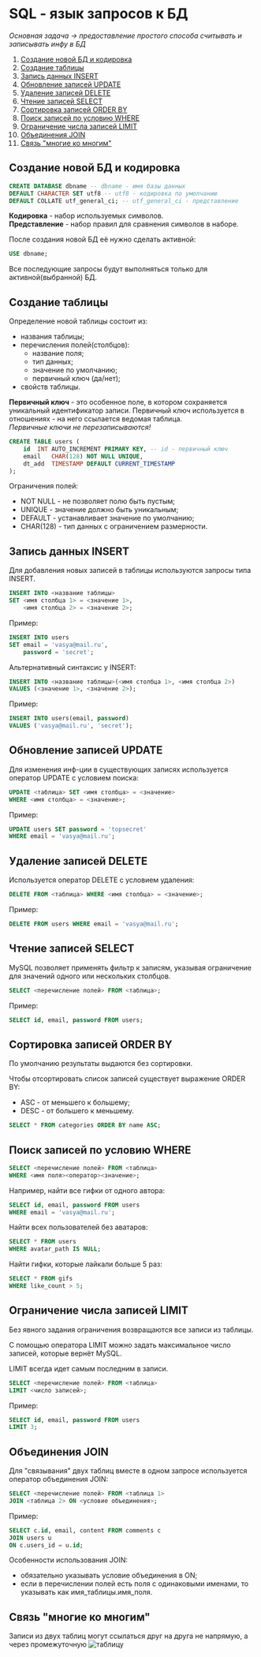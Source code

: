 # SQL - язык запросов к БД
_Основная задача -> предоставление простого способа считывать и записывать инфу в БД_

1. [Создание новой БД и кодировка](#1)
2. [Создание таблицы](#2)
3. [Запись данных INSERT](#3)
4. [Обновление записей UPDATE](#4)
5. [Удаление записей DELETE](#5)
6. [Чтение записей SELECT](#6)
7. [Сортировка записей ORDER BY](#7)
8. [Поиск записей по условию WHERE](#8)
9. [Ограничение числа записей LIMIT](#9)
10. [Объединения JOIN](#10)
11. [Связь "многие ко многим"](#11)

<a name="1"><h2>Создание новой БД и кодировка</h2></a>

```sql
CREATE DATABASE dbname -- dbname - имя базы данных
DEFAULT CHARACTER SET utf8 -- utf8 - кодировка по умолчанию
DEFAULT COLLATE utf_general_ci; -- utf_general_ci - представление
```
**Кодировка** - набор используемых символов.  
**Представление** - набор правил для сравнения символов в наборе.  

После создания новой БД её нужно сделать активной:

```sql
USE dbname;
```

Все последующие запросы будут выполняться только для активной(выбранной) БД.

<a name="2"><h2>Создание таблицы</h2></a>

Определение новой таблицы состоит из:

- названия таблицы;
- перечисления полей(столбцов):
	- название поля;
	- тип данных;
	- значение по умолчанию;
	- первичный ключ (да/нет);
- свойств таблицы.

**Первичный ключ** - это особенное поле, в котором сохраняется уникальный идентификатор записи. Первичный ключ используется в отношениях - на него ссылается ведомая таблица.  
_Первичные ключи не перезаписываются!_

```sql
CREATE TABLE users (
	id	INT AUTO_INCREMENT PRIMARY KEY, -- id - первичный ключ
	email	CHAR(128) NOT NULL UNIQUE,
	dt_add	TIMESTAMP DEFAULT CURRENT_TIMESTAMP
);
```
Ограничения полей:
- NOT NULL - не позволяет полю быть пустым;
- UNIQUE - значение должно быть уникальным;
- DEFAULT - устанавливает значение по умолчанию;
- CHAR(128) - тип данных с ограничением размерности.

<a name="3"><h2>Запись данных INSERT</h2></a>

Для добавления новых записей в таблицы используются запросы типа INSERT.

```sql
INSERT INTO <название таблицы>
SET <имя столбца 1> = <значение 1>,
	<имя столбца 2> = <значение 2>;
```
Пример:
```sql
INSERT INTO users
SET email = 'vasya@mail.ru',
	password = 'secret';
```

Альтернативный синтаксис у INSERT:
	
```sql
INSERT INTO <название таблицы>(<имя столбца 1>, <имя столбца 2>)
VALUES (<значение 1>, <значение 2>);
```	
Пример:
```sql
INSERT INTO users(email, password)
VALUES ('vasya@mail.ru', 'secret');
```

<a name="4"><h2>Обновление записей UPDATE</h2></a>

Для изменения инф-ции в существующих записях используется оператор UPDATE с условием поиска:

```sql
UPDATE <таблица> SET <имя столбца> = <значение>
WHERE <имя столбца> = <значение>;
```

Пример:
```sql
UPDATE users SET password = 'topsecret'
WHERE email = 'vasya@mail.ru';
```

<a name="5"><h2>Удаление записей DELETE</h2></a>

Используется оператор DELETE с условием удаления:

```sql
DELETE FROM <таблица> WHERE <имя столбца> = <значение>;
```
Пример:
```sql
DELETE FROM users WHERE email = 'vasya@mail.ru';
```

<a name="6"><h2>Чтение записей SELECT</h2></a>

MySQL позволяет применять фильтр к записям, указывая ограничение для значений одного или нескольких столбцов.
```sql
SELECT <перечисление полей> FROM <таблица>;
```
Пример:
```sql
SELECT id, email, password FROM users;
```

<a name="7"><h2>Сортировка записей ORDER BY</h2></a>

По умолчанию результаты выдаются без сортировки.  

Чтобы отсортировать список записей существует выражение ORDER BY:

- ASC - от меньшего к большему;
- DESC - от большего к меньшему.

```sql
SELECT * FROM categories ORDER BY name ASC;
```

<a name="8"><h2>Поиск записей по условию WHERE</h2></a>

```sql
SELECT <перечисление полей> FROM <таблица>
WHERE <имя поля><оператор><значение>;
```
Например, найти все гифки от одного автора:
```sql
SELECT id, email, password FROM users
WHERE email = 'vasya@mail.ru';
```

Найти всех пользователей без аватаров:
```sql
SELECT * FROM users
WHERE avatar_path IS NULL;
```

Найти гифки, которые лайкали больше 5 раз:
```sql
SELECT * FROM gifs
WHERE like_count > 5;
```

<a name="9"><h2>Ограничение числа записей LIMIT</h2></a>

Без явного задания ограничения возвращаются все записи из таблицы.

С помощью оператора LIMIT можно задать максимальное число записей, которые вернёт MySQL.  

LIMIT всегда идет самым последним в записи.

```sql
SELECT <перечисление полей> FROM <таблица>
LIMIT <число записей>;
```
Пример:
```sql
SELECT id, email, password FROM users
LIMIT 3;
```

<a name="10"><h2>Объединения JOIN</h2></a>

Для "связывания" двух таблиц вместе в одном запросе используется оператор объединения JOIN:

```sql
SELECT <перечисление полей> FROM <таблица 1>
JOIN <таблица 2> ON <условие объединения>;
```
Пример:
```sql
SELECT c.id, email, content FROM comments c
JOIN users u
ON c.users_id = u.id;
```

Особенности использования JOIN:
- обязательно указывать условие объединения в ON;
- если в перечислении полей есть поля с одинаковыми именами, то указывать как имя_таблицы.имя_поля.

<a name="11"><h2>Связь "многие ко многим"</h2></a>

 Записи из двух таблиц могут ссылаться друг на друга не напрямую, а через промежуточную ![таблицу](../master/img/Screenshot_37.png)